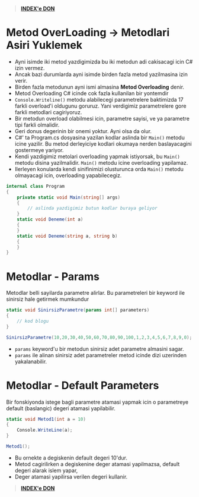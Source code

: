 > [**INDEX'e DON**](/README.md)

# Metod OverLoading -> Metodlari Asiri Yuklemek
* Ayni isimde iki metod yazdigimizda bu iki metodun adi cakisacagi icin C# izin vermez. 
* Ancak bazi durumlarda ayni isimde birden fazla metod yazilmasina izin verir. 
* Birden fazla metodunun ayni ismi almasina **Metod Overloading** denir.
* Metod Overloading C# icinde cok fazla kullanilan bir yontemdir
* `Console.Writeline()` metodu alabilecegi parametrelere baktimizda 17 farkli overload'i oldugunu goruruz. Yani verdigimiz parametrelere gore farkli metodlari cagiriyoruz. 
* Bir metodun overload olabilmesi icin, parametre sayisi, ve ya parametre tipi farkli olmalidir.
* Geri donus degerinin bir onemi yoktur. Ayni olsa da olur.
* C#' ta Program.cs dosyasina yazilan kodlar aslinda bir `Main()` metodu icine yazilir. Bu metod derleyiciye kodlari okumaya nerden baslayacagini gostermeye yariyor. 
* Kendi yazdigimiz metolari overloading yapmak istiyorsak, bu `Main()` metodu disina yazilmalidir. `Main()` metodu icine overloading yapilamaz. 
* Ilerleyen konularda kendi sinifinimizi olusturunca orda `Main()` metodu olmayacagi icin, overloading yapabilecegiz. 
```C#
internal class Program
{
    private static void Main(string[] args)
    {
        // aslinda yazdigimiz butun kodlar buraya geliyor
    }
    static void Deneme(int a)
    {
    }
    static void Deneme(string a, string b)
    {
    }
}
``` 

# Metodlar - Params
Metodlar belli sayilarda parametre alirlar. Bu parametreleri bir keyword ile sinirsiz hale getirmek mumkundur
```C#
static void SinirsizParametre(params int[] parameters)
{
    // kod blogu
}

SinirsizParametre(10,20,30,40,50,60,70,80,90,100,1,2,3,4,5,6,7,8,9,0);
```
* `params` keyword'u bir metodun sinirsiz adet parametre almasini sagar. 
* `params` ile alinan sinirsiz adet parametreler metod icinde dizi uzerinden yakalanabilir.

# Metodlar - Default Parameters
Bir fonskiyonda istege bagli parametre atamasi yapmak icin o parametreye default (baslangic) degeri atamasi yapilabilir.

```C#
static void Metod1(int a = 10)
{
    Console.WriteLine(a);
}

Metod1();

```
* Bu ornekte a degiskenin default degeri 10'dur.
* Metod cagirilirken a degiskenine deger atamasi yapilmazsa, default degeri alarak islem yapar,
* Deger atamasi yapilirsa verilen degeri kullanir.

> [**INDEX'e DON**](/README.md)